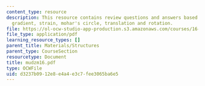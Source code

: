 ```yaml
---
content_type: resource
description: This resource contains review questions and answers based on strain elogation,
  gradient, strain, mohar's circle, translation and rotation.
file: https://ol-ocw-studio-app-production.s3.amazonaws.com/courses/16-01-unified-engineering-i-ii-iii-iv-fall-2005-spring-2006/d3237b0912e8e4a4e3c7fee3065ba6e5_mudzm16.pdf
file_type: application/pdf
learning_resource_types: []
parent_title: Materials/Structures
parent_type: CourseSection
resourcetype: Document
title: mudzm16.pdf
type: OCWFile
uid: d3237b09-12e8-e4a4-e3c7-fee3065ba6e5
---
```


